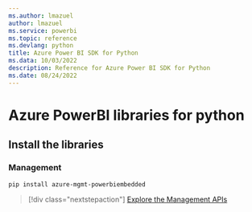 ```yaml
---
ms.author: lmazuel
author: lmazuel
ms.service: powerbi
ms.topic: reference
ms.devlang: python
title: Azure Power BI SDK for Python
ms.data: 10/03/2022
description: Reference for Azure Power BI SDK for Python
ms.date: 08/24/2022
---
```

# Azure PowerBI libraries for python

## Install the libraries


### Management

```bash
pip install azure-mgmt-powerbiembedded
```

> [!div class="nextstepaction"]
> [Explore the Management APIs](/python/api/overview/azure/powerbi/management/resourcemanagement-powerbiembedded)